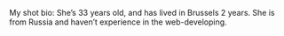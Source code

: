My shot bio: She’s 33 years old, and has lived in Brussels 2 years. She is from Russia and haven’t experience in the web-developing.
